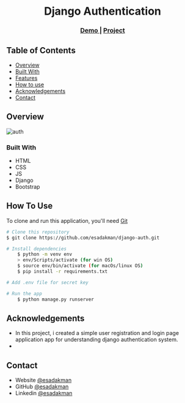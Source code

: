 <!-- Please update value in the {}  -->

<h1 align="center">Django Authentication</h1>

<div align="center">
  <h3>
    <a href="https://esadakman-django-auth.herokuapp.com/">
      Demo
    </a>
     | 
    <a href="https://github.com/esadakman/django-auth">
      Project
    </a>
 
  </h3>
</div>

<!-- TABLE OF CONTENTS -->

## Table of Contents

- [Overview](#overview)
- [Built With](#built-with)
- [Features](#features)
- [How to use](#how-to-use)
- [Acknowledgements](#acknowledgements)
- [Contact](#contact)

<!-- OVERVIEW -->

## Overview

![auth](https://user-images.githubusercontent.com/98649983/188636583-80f31328-99d7-4ea3-8311-a2e58f7cd8f2.gif)


### Built With

<!-- This section should list any major frameworks that you built your project using. Here are a few examples.-->

- HTML
- CSS
- JS
- Django
- Bootstrap

## How To Use 

To clone and run this application, you'll need [Git](https://git-scm.com)

```bash
# Clone this repository
$ git clone https://github.com/esadakman/django-auth.git

# Install dependencies
    $ python -m venv env
    > env/Scripts/activate (for win OS)
    $ source env/bin/activate (for macOs/linux OS)
    $ pip install -r requirements.txt

# Add .env file for secret key

# Run the app
    $ python manage.py runserver
```

## Acknowledgements

- In this project, i created a simple user registration and login page application app for understanding django authentication system.
- 

## Contact

- Website [@esadakman](https://esadakman.github.io/)
- GitHub [@esadakman](https://github.com/esadakman)
- Linkedin [@esadakman](https://www.linkedin.com/in/esadakman/)
